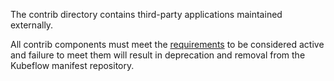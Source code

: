 The contrib directory contains third-party applications maintained externally.

All contrib components must meet the [requirements](https://github.com/kubeflow/manifests/blob/master/proposals/20220926-contrib-component-guidelines.md#component-requirements)
to be considered active and failure to meet them will result in deprecation and removal from the Kubeflow manifest repository.

